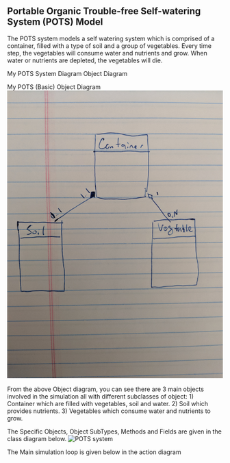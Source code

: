 ## **P**ortable **O**rganic **T**rouble-free **S**elf-watering System (**POTS**) Model

The POTS system models a self watering system which is comprised of a container, filled with a type of soil and a group of vegetables.  Every time step, the vegetables will consume water and nutrients and grow.  When water or nutrients are depleted, the vegetables will die. 


My POTS System Diagram Object Diagram

My POTS (Basic) Object Diagram
![POTS system](../../images/pots_basic_object.jpg)

From the above Object diagram, you can see there are 3 main objects involved in the simulation all with different subclasses of object:  1) Container which are filled with vegetables, soil and water.  2)  Soil which provides nutrients. 3) Vegetables which consume water and nutrients to grow. 

The Specific Objects, Object SubTypes, Methods and Fields are given in the class diagram below. 
![POTS system](../../images/Homework1Pots.jpg)

The Main simulation loop is given below in the action diagram
